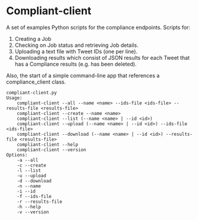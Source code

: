 # Compliant-client

A set of examples Python scripts for the compliance endpoints. Scripts for:
  1) Creating a Job 
  2) Checking on Job status and retrieving Job details.
  3) Uploading a text file with Tweet IDs (one per line).
  4) Downloading results which consist of JSON results for each Tweet that has a Compliance results (e.g. has been deleted).
  
  
Also, the start of a simple command-line app that references a compliance_client class.

```
compliant-client.py
Usage:
    compliant-client --all --name <name> --ids-file <ids-file> --results-file <results-file>
    compliant-client --create --name <name>
    compliant-client --list (--name <name> | --id <id>)
    compliant-client --upload (--name <name> | --id <id>) --ids-file <ids-file>
    compliant-client --download (--name <name> | --id <id>) --results-file <results-file>
    compliant-client --help
    compliant-client --version
Options:
    -a --all
    -c --create
    -l --list
    -u --upload
    -d --download
    -n --name
    -i --id
    -f --ids-file
    -r --results-file
    -h --help
    -v --version
    
```    
